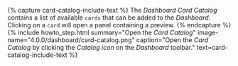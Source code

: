 {% capture card-catalog-include-text %}
 The <i>Dashboard Card Catalog</i> contains a list of available <code>cards</code> that can be added to the <i>Dashboard</i>. Clicking on a <code>card</code> will open a panel containing a preview.
{% endcapture %}
{% include howto_step.html
  summary="Open the <i>Card Catalog</i>"
  image-name="4.0.0/dashboard/card-catalog.png"
  caption="Open the <i>Card Catalog</i> by clicking the <i>Catalog icon</i> on the <i>Dashboard</i> toolbar."
  text=card-catalog-include-text
%}
